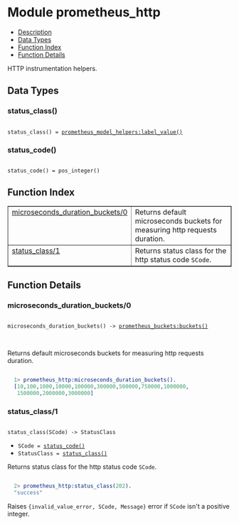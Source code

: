 

# Module prometheus_http #
* [Description](#description)
* [Data Types](#types)
* [Function Index](#index)
* [Function Details](#functions)

HTTP instrumentation helpers.

<a name="types"></a>

## Data Types ##




### <a name="type-status_class">status_class()</a> ###


<pre><code>
status_class() = <a href="prometheus_model_helpers.md#type-label_value">prometheus_model_helpers:label_value()</a>
</code></pre>




### <a name="type-status_code">status_code()</a> ###


<pre><code>
status_code() = pos_integer()
</code></pre>

<a name="index"></a>

## Function Index ##


<table width="100%" border="1" cellspacing="0" cellpadding="2" summary="function index"><tr><td valign="top"><a href="#microseconds_duration_buckets-0">microseconds_duration_buckets/0</a></td><td>
Returns default microseconds buckets for measuring http requests duration.</td></tr><tr><td valign="top"><a href="#status_class-1">status_class/1</a></td><td>
Returns status class for the http status code <code>SCode</code>.</td></tr></table>


<a name="functions"></a>

## Function Details ##

<a name="microseconds_duration_buckets-0"></a>

### microseconds_duration_buckets/0 ###

<pre><code>
microseconds_duration_buckets() -&gt; <a href="prometheus_buckets.md#type-buckets">prometheus_buckets:buckets()</a>
</code></pre>
<br />

Returns default microseconds buckets for measuring http requests duration.

```erlang

  1> prometheus_http:microseconds_duration_buckets().
  [10,100,1000,10000,100000,300000,500000,750000,1000000,
   1500000,2000000,3000000]
```

<a name="status_class-1"></a>

### status_class/1 ###

<pre><code>
status_class(SCode) -&gt; StatusClass
</code></pre>

<ul class="definitions"><li><code>SCode = <a href="#type-status_code">status_code()</a></code></li><li><code>StatusClass = <a href="#type-status_class">status_class()</a></code></li></ul>

Returns status class for the http status code `SCode`.

```erlang

  2> prometheus_http:status_class(202).
  "success"
```

Raises `{invalid_value_error, SCode, Message}` error if `SCode`
isn't a positive integer.


